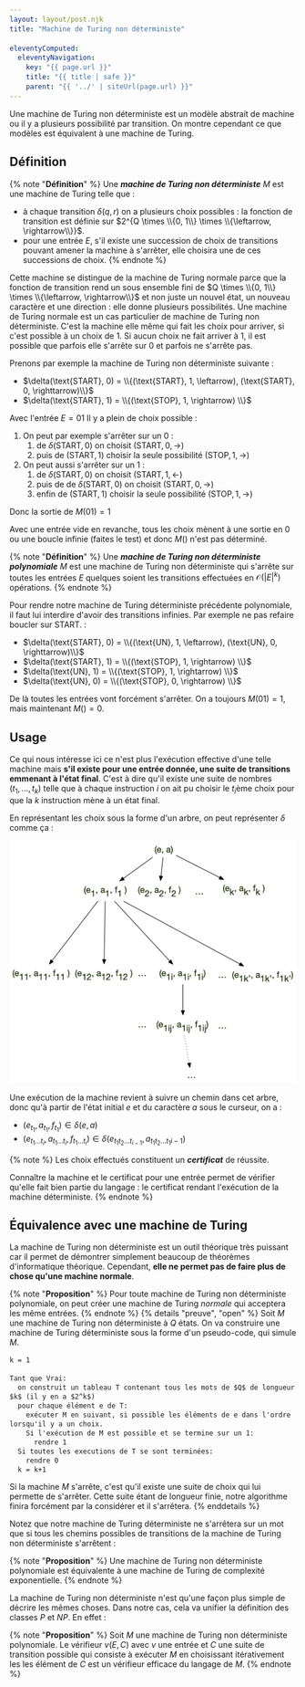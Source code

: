 ```yaml
---
layout: layout/post.njk
title: "Machine de Turing non déterministe"

eleventyComputed:
  eleventyNavigation:
    key: "{{ page.url }}"
    title: "{{ title | safe }}"
    parent: "{{ '../' | siteUrl(page.url) }}"
---
```


Une machine de Turing non déterministe est un modèle abstrait  de machine ou il y a plusieurs possibilité par transition. On montre cependant ce que modèles est équivalent à une machine de Turing.

## Définition

{% note "**Définition**" %}
Une **_machine de Turing non déterministe_** $M$ est une machine de Turing  telle que :

- à chaque transition $\delta(q, r)$ on a plusieurs choix possibles : la fonction de transition est définie sur $2^{Q \times \\{0, 1\\} \times \\{\leftarrow, \rightarrow\\}}$.
- pour une entrée $E$, s'il existe une succession de choix de transitions pouvant amener la machine à s'arrêter, elle choisira une de ces successions de choix.
{% endnote %}

Cette machine se distingue de la machine de Turing normale parce que la fonction de transition rend un sous ensemble fini de $Q \times \\{0, 1\\} \times \\{\leftarrow, \rightarrow\\}$ et non juste un nouvel état, un nouveau caractère et une direction : elle donne plusieurs possibilités. Une machine de Turing normale est un cas particulier de machine de Turing non déterministe. C'est la machine elle même qui fait les choix pour arriver, si c'est possible à un choix de 1. Si aucun choix ne fait arriver à 1, il est possible que parfois elle s'arrête sur 0 et parfois ne s'arrête pas.

Prenons par exemple la machine de Turing non déterministe suivante :

- $\delta(\text{START}, 0) = \\{(\text{START}, 1, \leftarrow), (\text{START}, 0, \righttarrow)\\}$
- $\delta(\text{START}, 1) = \\{(\text{STOP}, 1, \rightarrow) \\}$

Avec l'entrée $E=01$ Il y a plein de choix possible :

1. On peut par exemple s'arrêter sur un 0 :
   1. de $\delta(\text{START}, 0)$ on choisit $(\text{START}, 0, \rightarrow)$
   2. puis de $(\text{START}, 1)$ choisir la seule possibilité $(\text{STOP}, 1, \rightarrow)$
2. On peut aussi s'arrêter sur un 1 :
   1. de $\delta(\text{START}, 0)$ on choisit $(\text{START}, 1, \leftarrow)$
   2. puis de de $\delta(\text{START}, 0)$ on choisit $(\text{START}, 0, \rightarrow)$
   3. enfin de $(\text{START}, 1)$ choisir la seule possibilité $(\text{STOP}, 1, \rightarrow)$

Donc la sortie de $M(01) = 1$

Avec une entrée vide en revanche, tous les choix mènent à une sortie en 0 ou une boucle infinie (faites le test) et donc $M()$ n'est pas déterminé.

{% note "**Définition**" %}
Une **_machine de Turing non déterministe polynomiale_** $M$ est une machine de Turing non déterministe qui s'arrête sur toutes les entrées $E$ quelques soient les transitions effectuées en $\mathcal{O}(\vert E \vert^k)$ opérations.
{% endnote %}

Pour rendre notre machine de Turing déterministe précédente polynomiale, il faut lui interdire d'avoir des transitions infinies. Par exemple ne pas refaire boucler sur $\text{START}$. :

- $\delta(\text{START}, 0) = \\{(\text{UN}, 1, \leftarrow), (\text{UN}, 0, \righttarrow)\\}$
- $\delta(\text{START}, 1) = \\{(\text{STOP}, 1, \rightarrow) \\}$
- $\delta(\text{UN}, 1) = \\{(\text{STOP}, 1, \rightarrow) \\}$
- $\delta(\text{UN}, 0) = \\{(\text{STOP}, 0, \rightarrow) \\}$

De là toutes les entrées vont forcément s'arrêter. On a toujours $M(01) = 1$, mais maintenant $M() = 0$.

## Usage

Ce qui nous intéresse ici ce n'est plus l'exécution effective d'une telle machine mais **s'il existe pour une entrée donnée, une suite de transitions emmenant à l'état final**. C'est à dire qu'il existe une suite de nombres $(t_1, \dots, t_k)$ telle que à chaque instruction $i$ on ait pu choisir le $t_i$ème choix pour que la $k$ instruction mène à un état final.

En représentant les choix sous la forme d'un arbre, on peut représenter $\delta$ comme ça :

![Turing non déterministe arbre](turing-nd-arbre.png)

Une exécution de la machine revient à suivre un chemin dans cet arbre, donc qu'à partir de l'état initial $e$ et du caractère $a$ sous le curseur, on a :

- $(e_{t_1}, a_{t_1}, f_{t_1}) \in \delta(e, a)$
- $(e_{t_1\dots t_i}, a_{t_1\dots t_i}, f_{t_1\dots t_i}) \in \delta(e_{t_1t_2\dots t_{i-1}}, a_{t_1t_2\dots t_1i-1})$

{% note %}
Les choix effectués constituent un **_certificat_** de réussite.

Connaître la machine et le certificat pour une entrée permet de vérifier qu'elle fait bien partie du langage : le certificat rendant l'exécution de la machine déterministe.
{% endnote %}

## Équivalence avec une machine de Turing

La machine de Turing non déterministe est un outil théorique très puissant car il permet de démontrer simplement beaucoup de théorèmes d'informatique théorique. Cependant, **elle ne permet pas de faire plus de chose qu'une machine normale**.

{% note "**Proposition**" %}
Pour toute machine de Turing non déterministe polynomiale, on peut créer une machine de Turing _normale_ qui acceptera les même entrées.
{% endnote %}
{% details "preuve", "open" %}
Soit $M$ une machine de Turing non déterministe à $Q$ états. On va construire une machine de Turing déterministe sous la forme d'un pseudo-code, qui simule $M$.

```
k = 1

Tant que Vrai:
  on construit un tableau T contenant tous les mots de $Q$ de longueur $k$ (il y en a $2^k$)
  pour chaque élément e de T:
    exécuter M en suivant, si possible les éléments de e dans l'ordre lorsqu'il y a un choix.
    Si l'exécution de M est possible et se termine sur un 1:
      rendre 1
  Si toutes les executions de T se sont terminées:
    rendre 0
  k = k+1
```

Si la machine $M$ s'arrête, c'est qu'il existe une suite de choix qui lui permette de s'arrêter. Cette suite étant de longueur finie, notre algorithme finira forcément par la considérer et il s'arrêtera.
{% enddetails %}

Notez que notre machine de Turing déterministe ne s'arrêtera sur un mot que si tous les chemins possibles de transitions de la machine de Turing non déterministe s'arrêtent :

{% note "**Proposition**" %}
Une machine de Turing non déterministe polynomiale est équivalente à une machine de Turing de complexité exponentielle.
{% endnote %}

La machine de Turing non déterministe n'est qu'une façon plus simple de décrire les mêmes choses. Dans notre cas, cela va unifier la définition des classes $P$ et $NP$. En effet :

{% note "**Proposition**" %}
Soit $M$ une machine de Turing non déterministe polynomiale. Le vérifieur $v(E, C)$ avec $v$ une entrée et $C$ une suite de transition possible qui consiste à exécuter $M$ en choisissant itérativement les les élément de $C$ est un vérifieur efficace du langage de $M$.
{% endnote %}

